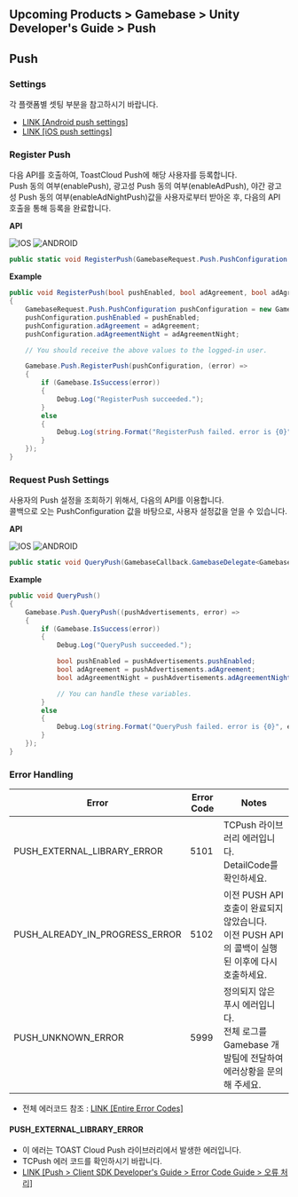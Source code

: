 ## Upcoming Products > Gamebase > Unity Developer's Guide > Push


## Push

### Settings


각 플랫폼별 셋팅 부분을 참고하시기 바랍니다.</br>

* [LINK \[Android push settings\]](aos-push#settings)</br>
* [LINK \[iOS push settings\]](ios-push#settings)


### Register Push

다음 API를 호출하여, ToastCloud Push에 해당 사용자를 등록합니다.<br/>
Push 동의 여부(enablePush), 광고성 Push 동의 여부(enableAdPush), 야간 광고성 Push 동의 여부(enableAdNightPush)값을 사용자로부터 받아온 후, 다음의 API 호출을 통해 등록을 완료합니다.


**API**

![IOS](http://static.toastoven.net/prod_gamebase/UnityDevelopersGuide/unity-developers-guide-icon-ios_1.2.0.png)
![ANDROID](http://static.toastoven.net/prod_gamebase/UnityDevelopersGuide/unity-developers-guide-icon-android_1.2.0.png)


```cs
public static void RegisterPush(GamebaseRequest.Push.PushConfiguration pushConfiguration, GamebaseCallback.ErrorDelegate callback)
```

**Example**

```cs
public void RegisterPush(bool pushEnabled, bool adAgreement, bool adAgreementNight)
{
    GamebaseRequest.Push.PushConfiguration pushConfiguration = new GamebaseRequest.Push.PushConfiguration();
    pushConfiguration.pushEnabled = pushEnabled;
    pushConfiguration.adAgreement = adAgreement;
    pushConfiguration.adAgreementNight = adAgreementNight;

	// You should receive the above values to the logged-in user.

    Gamebase.Push.RegisterPush(pushConfiguration, (error) =>
    {
        if (Gamebase.IsSuccess(error))
        {
        	Debug.Log("RegisterPush succeeded.");
        }
        else
        {
            Debug.Log(string.Format("RegisterPush failed. error is {0}", error));
        }
    });
}
```

### Request Push Settings

사용자의 Push 설정을 조회하기 위해서, 다음의 API를 이용합니다. <br/>
콜백으로 오는 PushConfiguration 값을 바탕으로, 사용자 설정값을 얻을 수 있습니다.

**API**

![IOS](http://static.toastoven.net/prod_gamebase/UnityDevelopersGuide/unity-developers-guide-icon-ios_1.2.0.png)
![ANDROID](http://static.toastoven.net/prod_gamebase/UnityDevelopersGuide/unity-developers-guide-icon-android_1.2.0.png)


```cs
public static void QueryPush(GamebaseCallback.GamebaseDelegate<GamebaseResponse.Push.PushConfiguration> callback)
```

**Example**

```cs
public void QueryPush()
{
    Gamebase.Push.QueryPush((pushAdvertisements, error) =>
    {
        if (Gamebase.IsSuccess(error))
        {
            Debug.Log("QueryPush succeeded.");

            bool pushEnabled = pushAdvertisements.pushEnabled;
            bool adAgreement = pushAdvertisements.adAgreement;
            bool adAgreementNight = pushAdvertisements.adAgreementNight;

            // You can handle these variables.
        }
        else
        {
            Debug.Log(string.Format("QueryPush failed. error is {0}", error));
        }
    });
}
```

### Error Handling

| Error | Error Code | Notes |
| ----- | ---------- | ----- |
| PUSH_EXTERNAL_LIBRARY_ERROR | 5101 | TCPush 라이브러리 에러입니다.<br>DetailCode를 확인하세요. |
| PUSH_ALREADY_IN_PROGRESS_ERROR | 5102 | 이전 PUSH API 호출이 완료되지 않았습니다.<br>이전 PUSH API의 콜백이 실행된 이후에 다시 호출하세요. |
| PUSH_UNKNOWN_ERROR | 5999 | 정의되지 않은 푸시 에러입니다.<br>전체 로그를 Gamebase 개발팀에 전달하여 에러상황을 문의해 주세요. |

* 전체 에러코드 참조 : [LINK \[Entire Error Codes\]](./error-codes#client-sdk)

#### PUSH_EXTERNAL_LIBRARY_ERROR
* 이 에러는 TOAST Cloud Push 라이브러리에서 발생한 에러입니다.
* TCPush 에러 코드를 확인하시기 바랍니다.
* [LINK \[Push > Client SDK Developer's Guide > Error Code Guide > 오류 처리\]](http://docs.cloud.toast.com/ko/Notification/Push/ko/Client%20SDK%20Guide/#_5)

